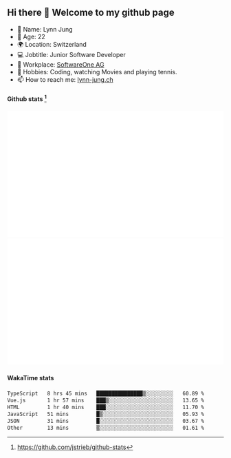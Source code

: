 ## Hi there 👋 Welcome to my github page

- 🧑 Name: Lynn Jung
- 🔞 Age: 22
- 🌍 Location: Switzerland
- 💻 Jobtitle: Junior Software Developer
- 🏢 Workplace: [SoftwareOne AG](https://www.softwareone.com/)
- 🎾 Hobbies: Coding, watching Movies and playing tennis.
- 📫 How to reach me: [lynn-jung.ch](https://lynn-jung.ch/)


#### Github stats [^1]
![](https://github.com/lynn-jung/github-stats/blob/master/generated/overview.svg)  ![](https://github.com/lynn-jung/github-stats/blob/master/generated/languages.svg)


#### WakaTime stats
<!--START_SECTION:waka-->

```text
TypeScript   8 hrs 45 mins   ███████████████▒░░░░░░░░░   60.89 %
Vue.js       1 hr 57 mins    ███▒░░░░░░░░░░░░░░░░░░░░░   13.65 %
HTML         1 hr 40 mins    ███░░░░░░░░░░░░░░░░░░░░░░   11.70 %
JavaScript   51 mins         █▒░░░░░░░░░░░░░░░░░░░░░░░   05.93 %
JSON         31 mins         █░░░░░░░░░░░░░░░░░░░░░░░░   03.67 %
Other        13 mins         ▒░░░░░░░░░░░░░░░░░░░░░░░░   01.61 %
```

<!--END_SECTION:waka-->

[^1]: https://github.com/jstrieb/github-stats

